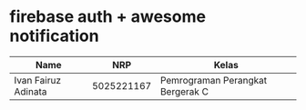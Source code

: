 # firebase auth + awesome notification

| Name           | NRP        | Kelas     |
| ---            | ---        | ----------|
| Ivan Fairuz Adinata | 5025221167 | Pemrograman Perangkat Bergerak C |

